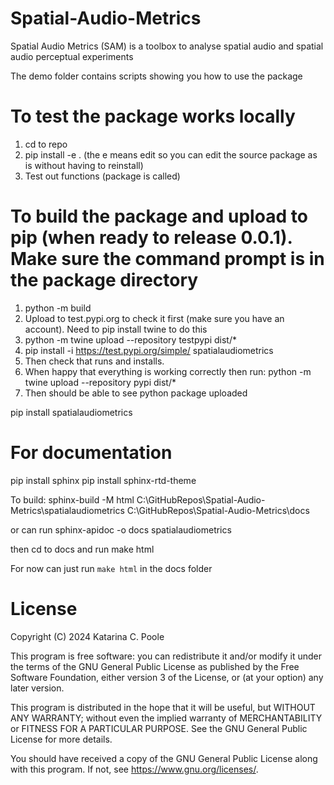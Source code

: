 # Spatial-Audio-Metrics
Spatial Audio Metrics (SAM) is a toolbox to analyse spatial audio and spatial audio perceptual experiments

The demo folder contains scripts showing you how to use the package


# To test the package works locally
1. cd to repo
2. pip install -e .    (the e means edit so you can edit the source package as is without having to reinstall)
3. Test out functions (package is called)

# To build the package and upload to pip (when ready to release 0.0.1). Make sure the command prompt is in the package directory
1. python -m build
2. Upload to test.pypi.org to check it first (make sure you have an account). Need to pip install twine to do this
3. python -m twine upload --repository testpypi dist/*
4. pip install -i https://test.pypi.org/simple/ spatialaudiometrics
5. Then check that runs and installs. 
6. When happy that everything is working correctly then run:
python -m twine upload --repository pypi dist/*
7. Then should be able to see python package uploaded 

pip install spatialaudiometrics

# For documentation
pip install sphinx
pip install sphinx-rtd-theme

To build:
sphinx-build -M html C:\GitHubRepos\Spatial-Audio-Metrics\spatialaudiometrics C:\GitHubRepos\Spatial-Audio-Metrics\docs

or can run 
sphinx-apidoc -o docs spatialaudiometrics 

then cd to docs and run
make html


For now can just run `make html` in the docs folder

# License
Copyright (C) 2024  Katarina C. Poole

This program is free software: you can redistribute it and/or modify
it under the terms of the GNU General Public License as published by
the Free Software Foundation, either version 3 of the License, or
(at your option) any later version.

This program is distributed in the hope that it will be useful,
but WITHOUT ANY WARRANTY; without even the implied warranty of
MERCHANTABILITY or FITNESS FOR A PARTICULAR PURPOSE.  See the
GNU General Public License for more details.

You should have received a copy of the GNU General Public License
along with this program.  If not, see <https://www.gnu.org/licenses/>.
